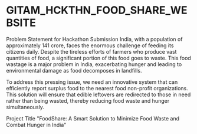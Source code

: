 # GITAM_HCKTHN_FOOD_SHARE_WEBSITE

Problem Statement for Hackathon Submission
India, with a population of approximately 141 crore, faces the enormous challenge of feeding its citizens daily. Despite the tireless efforts of farmers who produce vast quantities of food, a significant portion of this food goes to waste. This food wastage is a major problem in India, exacerbating hunger and leading to environmental damage as food decomposes in landfills. 

To address this pressing issue, we need an innovative system that can efficiently report surplus food to the nearest food non-profit organizations. This solution will ensure that edible leftovers are redirected to those in need rather than being wasted, thereby reducing food waste and hunger simultaneously.

Project Title
"FoodShare: A Smart Solution to Minimize Food Waste and Combat Hunger in India"
